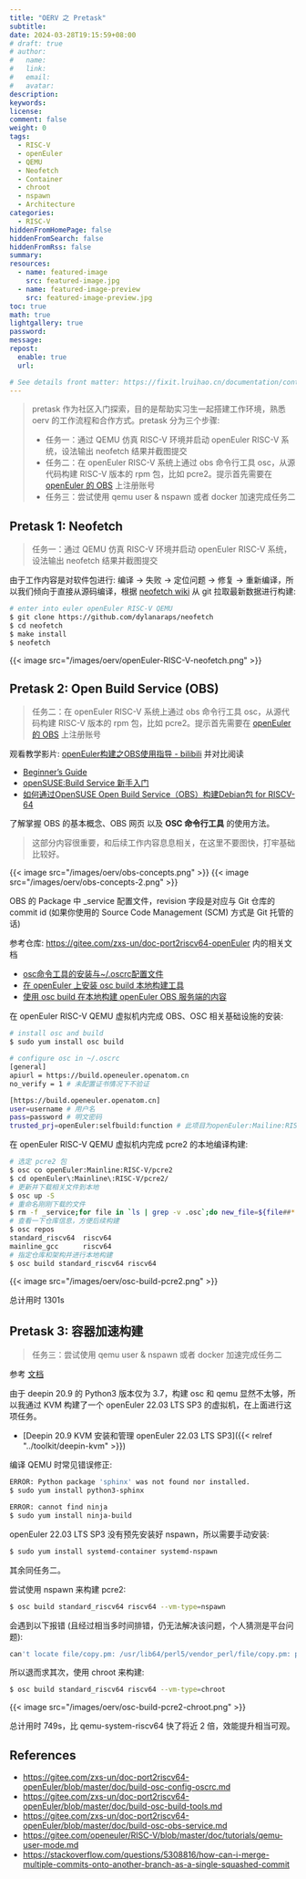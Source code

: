 ```yaml
---
title: "OERV 之 Pretask"
subtitle:
date: 2024-03-28T19:15:59+08:00
# draft: true
# author:
#   name:
#   link:
#   email:
#   avatar:
description:
keywords:
license:
comment: false
weight: 0
tags:
  - RISC-V
  - openEuler
  - QEMU
  - Neofetch
  - Container
  - chroot
  - nspawn
  - Architecture
categories:
  - RISC-V
hiddenFromHomePage: false
hiddenFromSearch: false
hiddenFromRss: false
summary:
resources:
  - name: featured-image
    src: featured-image.jpg
  - name: featured-image-preview
    src: featured-image-preview.jpg
toc: true
math: true
lightgallery: true
password:
message:
repost:
  enable: true
  url:

# See details front matter: https://fixit.lruihao.cn/documentation/content-management/introduction/#front-matter
---
```


> pretask 作为社区入门探索，目的是帮助实习生一起搭建工作环境，熟悉 oerv 的工作流程和合作方式。pretask 分为三个步骤:
> - 任务一：通过 QEMU 仿真 RISC-V 环境并启动 openEuler RISC-V 系统，设法输出 neofetch 结果并截图提交
> - 任务二：在 openEuler RISC-V 系统上通过 obs 命令行工具 osc，从源代码构建 RISC-V 版本的 rpm 包，比如 pcre2。提示首先需要在 [openEuler 的 OBS](https://build.openeuler.openatom.cn/project/show/openEuler:Mainline:RISC-V) 上注册账号 
> - 任务三：尝试使用 qemu user & nspawn 或者 docker 加速完成任务二

<!--more-->

## Pretask 1: Neofetch

> 任务一：通过 QEMU 仿真 RISC-V 环境并启动 openEuler RISC-V 系统，设法输出 neofetch 结果并截图提交

由于工作内容是对软件包进行: 编译 -> 失败 -> 定位问题 -> 修复 -> 重新编译，所以我们倾向于直接从源码编译，根据 [neofetch wiki](https://github.com/dylanaraps/neofetch/wiki/Installation#latest-git-master-bleeding-edge) 从 git 拉取最新数据进行构建:

```bash
# enter into euler openEuler RISC-V QEMU
$ git clone https://github.com/dylanaraps/neofetch
$ cd neofetch
$ make install
$ neofetch
```

{{< image src="/images/oerv/openEuler-RISC-V-neofetch.png" >}}

## Pretask 2: Open Build Service (OBS)

> 任务二：在 openEuler RISC-V 系统上通过 obs 命令行工具 osc，从源代码构建 RISC-V 版本的 rpm 包，比如 pcre2。提示首先需要在 [openEuler 的 OBS](https://build.openeuler.openatom.cn/project/show/openEuler:Mainline:RISC-V) 上注册账号 

观看教学影片: [openEuler构建之OBS使用指导 - bilibili](https://www.bilibili.com/video/BV1YK411H7E2/) 并对比阅读

- [Beginnerʼs Guide](https://openbuildservice.org/help/manuals/obs-user-guide/art.obs.bg)
- [openSUSE:Build Service 新手入门](https://zh.opensuse.org/openSUSE:Build_Service_%E6%96%B0%E6%89%8B%E5%85%A5%E9%97%A8)
- [如何通过OpenSUSE Open Build Service（OBS）构建Debian包 for RISCV-64](https://zhuanlan.zhihu.com/p/564032072)

了解掌握 OBS 的基本概念、OBS 网页 以及 **OSC 命令行工具** 的使用方法。

> 这部分内容很重要，和后续工作内容息息相关，在这里不要图快，打牢基础比较好。

{{< image src="/images/oerv/obs-concepts.png" >}}
{{< image src="/images/oerv/obs-concepts-2.png" >}}

OBS 的 Package 中 _service 配置文件，revision 字段是对应与 Git 仓库的 commit id (如果你使用的 Source Code Management (SCM) 方式是 Git 托管的话)

参考仓库: https://gitee.com/zxs-un/doc-port2riscv64-openEuler 内的相关文档

- [osc命令工具的安装与~/.oscrc配置文件](https://gitee.com/zxs-un/doc-port2riscv64-openEuler/blob/master/doc/build-osc-config-oscrc.md)
- [在 openEuler 上安装 osc build 本地构建工具](https://gitee.com/zxs-un/doc-port2riscv64-openEuler/blob/master/doc/build-osc-build-tools.md)
- [使用 osc build 在本地构建 openEuler OBS 服务端的内容](https://gitee.com/zxs-un/doc-port2riscv64-openEuler/blob/master/doc/build-osc-obs-service.md)

在 openEuler RISC-V QEMU 虚拟机内完成 OBS、OSC 相关基础设施的安装:

```bash
# install osc and build
$ sudo yum install osc build

# configure osc in ~/.oscrc
[general]
apiurl = https://build.openeuler.openatom.cn
no_verify = 1 # 未配置证书情况下不验证

[https://build.openeuler.openatom.cn]
user=username # 用户名
pass=password # 明文密码
trusted_prj=openEuler:selfbuild:function # 此项目为openEuler:Mailine:RISC-V项目的依赖库
```

在 openEuler RISC-V QEMU 虚拟机内完成 pcre2 的本地编译构建:

```bash
# 选定 pcre2 包
$ osc co openEuler:Mainline:RISC-V/pcre2
$ cd openEuler\:Mainline\:RISC-V/pcre2/
# 更新并下载相关文件到本地
$ osc up -S
# 重命名刚刚下载的文件
$ rm -f _service;for file in `ls | grep -v .osc`;do new_file=${file##*:};mv $file $new_file;done
# 查看一下仓库信息，方便后续构建
$ osc repos
standard_riscv64  riscv64
mainline_gcc      riscv64
# 指定仓库和架构并进行本地构建
$ osc build standard_riscv64 riscv64
```

{{< image src="/images/oerv/osc-build-pcre2.png" >}}

总计用时 1301s

## Pretask 3: 容器加速构建

> 任务三：尝试使用 qemu user & nspawn 或者 docker 加速完成任务二

参考 [文档](https://gitee.com/openeuler/RISC-V/blob/master/doc/tutorials/qemu-user-mode.md)

由于 deepin 20.9 的 Python3 版本仅为 3.7，构建 osc 和 qemu 显然不太够，所以我通过 KVM 构建了一个 openEuler 22.03 LTS SP3 的虚拟机，在上面进行这项任务。

- [Deepin 20.9 KVM 安装和管理 openEuler 22.03 LTS SP3]({{< relref "../toolkit/deepin-kvm" >}})

编译 QEMU 时常见错误修正:

```bash
ERROR: Python package 'sphinx' was not found nor installed.
$ sudo yum install python3-sphinx

ERROR: cannot find ninja
$ sudo yum install ninja-build
```

openEuler 22.03 LTS SP3 没有预先安装好 nspawn，所以需要手动安装:

```bash
$ sudo yum install systemd-container systemd-nspawn
```

其余同任务二。

尝试使用 nspawn 来构建 pcre2:

```bash
$ osc build standard_riscv64 riscv64 --vm-type=nspawn
```

会遇到以下报错 (且经过相当多时间排错，仍无法解决该问题，个人猜测是平台问题):

```bash
can't locate file/copy.pm: /usr/lib64/perl5/vendor_perl/file/copy.pm: permission denied at /usr/bin/autoreconf line 49.
```

所以退而求其次，使用 chroot 来构建:

```bash
$ osc build standard_riscv64 riscv64 --vm-type=chroot
```

{{< image src="/images/oerv/osc-build-pcre2-chroot.png" >}}

总计用时 749s，比 qemu-system-riscv64 快了将近 2 倍，效能提升相当可观。

## References

- https://gitee.com/zxs-un/doc-port2riscv64-openEuler/blob/master/doc/build-osc-config-oscrc.md
- https://gitee.com/zxs-un/doc-port2riscv64-openEuler/blob/master/doc/build-osc-build-tools.md
- https://gitee.com/zxs-un/doc-port2riscv64-openEuler/blob/master/doc/build-osc-obs-service.md
- https://gitee.com/openeuler/RISC-V/blob/master/doc/tutorials/qemu-user-mode.md
- https://stackoverflow.com/questions/5308816/how-can-i-merge-multiple-commits-onto-another-branch-as-a-single-squashed-commit